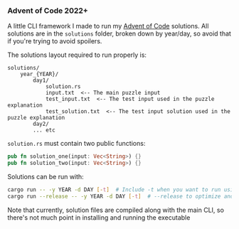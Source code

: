 ### Advent of Code 2022+ 

A little CLI framework I made to run my [Advent of Code](https://adventofcode.com) solutions. All solutions are in the `solutions` folder, broken down by year/day, so avoid that if you're trying to avoid spoilers.

The solutions layout required to run properly is:
```
solutions/
    year_{YEAR}/
        day1/
            solution.rs
            input.txt  <-- The main puzzle input
            test_input.txt  <-- The test input used in the puzzle explanation
            test_solution.txt  <-- The test input solution used in the puzzle explanation
        day2/
        ... etc
```

`solution.rs` must contain two public functions:

```rust
pub fn solution_one(input: Vec<String>) {}
pub fn solution_two(input: Vec<String>) {}
```

Solutions can be run with:
```sh
cargo run -- -y YEAR -d DAY [-t]  # Include -t when you want to run using the  test input
cargo run --release -- -y YEAR -d DAY [-t]  # --release to optimize and remove debug symbols and such
```

Note that currently, solution files are compiled along with the main CLI, so there's not much point in installing and running the executable